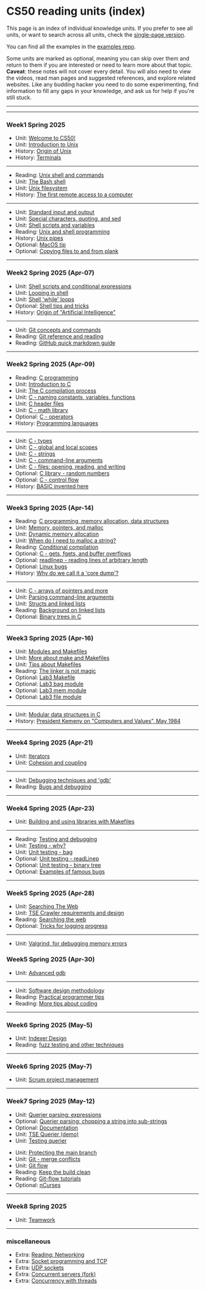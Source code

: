 # CS50 reading units (index)
<!-- DO NOT EDIT THIS FILE... see ../build.py -->

This page is an index of individual knowledge units.
If you prefer to see all units, or want to search across all units,
check the [single-page version](all.md).

You can find all the examples in the [examples repo](https://github.com/CS50DartmouthSP25/examples).

Some units are marked as optional, meaning you can skip over them and return to them if you are interested or need to learn more about that topic.
**Caveat**: these notes will not cover every detail.
You will also need to view the videos, read man pages and suggested references, and explore related websites.
Like any budding hacker you need to do some experimenting, find information to fill any gaps in your knowledge, and ask us for help if you're still stuck.

---




---

<!-- ### Sep-16 Fall 2024 -->
### Week1 Spring 2025 
* Unit: [Welcome to CS50!](overview.md)
* Unit: [Introduction to Unix](intro-unix.md)
* History: [Origin of Unix](hist-unix.md)
* History: [Terminals](hist-terminal.md)


---

* Reading: [Unix shell and commands](read-unix.md)
* Unit: [The Bash shell](bash-intro.md)
* Unit: [Unix filesystem](bash-files.md)
* History: [The first remote access to a computer](hist-stibitz.md)


---
<!--### Week2 Spring 2025-->
* Unit: [Standard input and output](bash-stdin-out.md)
* Unit: [Special characters, quoting, and sed](bash-quoting.md)
* Unit: [Shell scripts and variables](bash-script.md)
* Reading: [Unix and shell programming](read-shell.md)
* History: [Unix pipes](hist-pipes.md)
* Optional: [MacOS tip](macos.md)
* Optional: [Copying files to and from plank](scp.md)


---
### Week2 Spring 2025 (Apr-07)
* Unit: [Shell scripts and conditional expressions](bash-conditional.md)
* Unit: [Looping in shell](bash-loops.md)
* Unit: [Shell 'while' loops](bash-while.md)
* Optional: [Shell tips and tricks](bash-tips.md)
* History: [Origin of "Artificial Intelligence"](hist-ai.md)


---

* Unit: [Git concepts and commands](git.md)
* Reading: [Git reference and reading](read-git.md)
* Reading: [GitHub quick markdown guide](read-git2.md)

---

### Week2 Spring 2025 (Apr-09)
* Reading: [C programming](read-c1.md)
* Unit: [Introduction to C](c-intro.md)
* Unit: [The C compilation process](c-compile.md)
* Unit: [C - naming constants, variables, functions](c-names.md)
* Unit: [C header files](headerfiles.md)
* Unit: [C - math library](c-math.md)
* Optional: [C - operators](c-operators.md)
* History: [Programming languages](hist-c.md)

---

* Unit: [C - types](c-types.md)
* Unit: [C - global and local scopes](c-scopes.md)
* Unit: [C - strings](c-string.md)
* Unit: [C - command-line arguments](c-args.md)
* Unit: [C - files: opening, reading, and writing](c-stdio.md)
* Optional: [C library - random numbers](random.md)
* Optional: [C - control flow](c-flow.md)
* History: [BASIC invented here](hist-basic.md)


---
### Week3 Spring 2025 (Apr-14)
* Reading: [C programming, memory allocation, data structures](read-c2.md)
* Unit: [Memory, pointers, and malloc](memory.md)
* Unit: [Dynamic memory allocation](malloc.md)
* Unit: [When do I need to malloc a string?](malloc-when.md)
* Reading: [Conditional compilation](c-conditional-compilation.md)
* Optional: [C - gets, fgets, and buffer overflows](c-gets.md)
* Optional: [readlinep - reading lines of arbitrary length](readlinep.md)
* Optional: [Linux bugs](read-linux-bugs.md)
* History: [Why do we call it a 'core dump'?](core-memory.md)


---

* Unit: [C - arrays of pointers and more](c-arrays.md)
* Unit: [Parsing command-line arguments](parseArgs.md)
* Unit: [Structs and linked lists](structs.md)
* Reading: [Background on linked lists](read-linked-lists.md)
* Optional: [Binary trees in C](trees.md)


---
### Week3 Spring 2025 (Apr-16)
* Unit: [Modules and Makefiles](makefiles1.md)
* Unit: [More about make and Makefiles](makefiles2.md)
* Unit: [Tips about Makefiles](makefiles-tips.md)
* Reading: [The linker is not magic](read-linker.md)
* Optional: [Lab3 Makefile](lab3-Makefile.md)
* Optional: [Lab3 bag module](lab3-bag.md)
* Optional: [Lab3 mem module](lab3-mem.md)
* Optional: [Lab3 file module](lab3-file.md)


---

* Unit: [Modular data structures in C](modules.md)
* History: [President Kemeny on "Computers and Values”, May 1984](kemeny.md)


---
### Week4 Spring 2025 (Apr-21)
* Unit: [Iterators](iterators.md)
* Unit: [Cohesion and coupling](cohesion.md)
---

* Unit: [Debugging techniques and 'gdb'](gdb.md)
* Reading: [Bugs and debugging](read-bugs.md)


---
<!-- ### Oct-11 Fall 2024 -->
### Week4 Spring 2025 (Apr-23)
* Unit: [Building and using libraries with Makefiles](libraries.md)

---
* Reading: [Testing and debugging](read-test.md)
* Unit: [Testing - why?](testing-intro.md)
* Unit: [Unit testing - bag](testing-bag.md)
* Optional: [Unit testing - readLinep](testing-readlinep.md)
* Optional: [Unit testing - binary tree](testing-trees.md)
* Optional: [Examples of famous bugs](testing-bugs.md)


---

<!-- ### Oct-14 Fall 2024-->
### Week5 Spring 2025 (Apr-28) 
* Unit: [Searching The Web](search.md)
* Unit: [TSE Crawler requirements and design](crawler.md)
* Reading: [Searching the web](read-search.md)
* Optional: [Tricks for logging progress](crawler-logging.md)

---
* Unit: [Valgrind, for debugging memory errors](valgrind.md)

### Week5 Spring 2025 (Apr-30) 
* Unit: [Advanced gdb](advgdb.md)


---

* Unit: [Software design methodology](design.md)
* Reading: [Practical programmer tips](read-design.md)
* Reading: [More tips about coding](read-coding.md)


---

<!-- ### Oct-21 Fall 2024 --> 
### Week6 Spring 2025 (May-5) 
* Unit: [Indexer Design](indexer.md)
* Reading: [fuzz testing and other techniques](fuzz-testing.md)

---
  ### Week6 Spring 2025 (May-7) 
* Unit: [Scrum project management](scrum.md) 

---

### Week7 Spring 2025 (May-12) 
* Unit: [Querier parsing: expressions](querier-expressions.md)
* Optional: [Querier parsing: chopping a string into sub-strings](querier-chop.md)
* Optional: [Documentation](documentation.md)
* Unit: [TSE Querier (demo)](querier.md)
* Unit: [Testing querier](querier-testing.md)

<!-- --- -->

<!-- ### Oct-30 Fall 2024 -->
* Unit: [Protecting the main branch](protect-main.md)
* Unit: [Git - merge conflicts](git-conflict.md)
* Unit: [Git flow](git-flow.md)
* Reading: [Keep the build clean](read-clean.md)
* Reading: [Git-flow tutorials](read-git-flow.md)
* Optional: [nCurses](ncurses.md)

---

### Week8 Spring 2025 
* Unit: [Teamwork](teams.md)


---

<!-- ### Nov-04 Fall 2024 --> 
### miscellaneous
* Extra: [Reading: Networking](read-network.md)
* Extra: [Socket programming and TCP](sockets.md)
* Extra: [UDP sockets](udp.md)
* Extra: [Concurrent servers (fork)](fork.md)
* Extra: [Concurrency with threads](threads.md)
<!-- END -->
